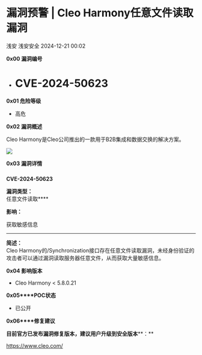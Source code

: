 #  漏洞预警 | Cleo Harmony任意文件读取漏洞   
浅安  浅安安全   2024-12-21 00:02  
  
**0x00 漏洞编号**  
- # CVE-2024-50623  
  
**0x01 危险等级**  
- 高危  
  
**0x02 漏洞概述**  
  
Cleo Harmony是Cleo公司推出的一款用于B2B集成和数据交换的解决方案。  
  
![](https://mmbiz.qpic.cn/sz_mmbiz_png/7stTqD182SVJ8icaQWhuBjnPFoDcBViaUCfSI3iaTWz2YGxK58pazYWNekicXriam6tCkDkXBaDxl6tiaV2wCbFCamLA/640?wx_fmt=png&from=appmsg "")  
  
**0x03 漏洞详情**  
###   
  
**CVE-2024-50623**  
  
**漏洞类型：**  
任意文件读取****  
  
**影响：**  
  
获取敏感信息  
  
  
****  
  
**简述：**  
Cleo Harmony的/Synchronization接口存在任意文件读取漏洞，未经身份验证的攻击者可以通过漏洞读取服务器任意文件，从而获取大量敏感信息。  
  
**0x04 影响版本**  
- Cleo Harmony < 5.8.0.21  
  
**0x05****POC状态**  
- 已公开  
  
**0x06****修复建议**  
  
**目前官方已发布漏洞修复版本，建议用户升级到安全版本****：**  
  
https://www.cleo.com/  
  
  
  
